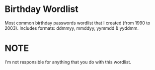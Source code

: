 # Birthday Wordlist

Most common birthday passwords wordlist that I created (from 1990 to 2003). Includes formats: ddmmyy, mmddyy, yymmdd & yyddmm.

# NOTE

I'm not responsible for anything that you do with this wordlist.
